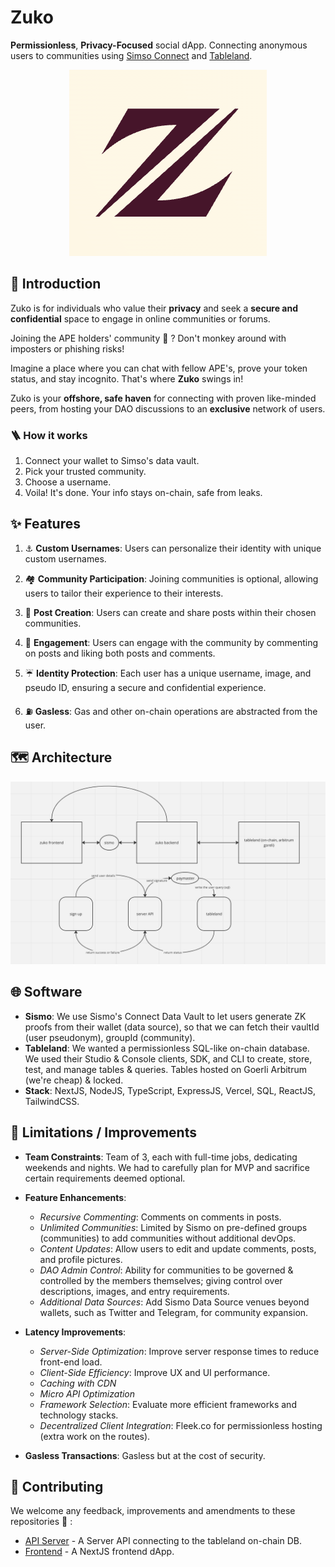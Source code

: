 # Zuko

**Permissionless**, **Privacy-Focused** social dApp. Connecting anonymous users to communities using [Simso Connect](https://sismo.io/) and [Tableland](https://tableland.xyz/).

<div align="center">
<img src="../assets/logo.png"/>
</div>

## 🏁 Introduction

Zuko is for individuals who value their **privacy** and seek a **secure and confidential** space to engage in online communities or forums.

Joining the APE holders' community 🦍 ? Don't monkey around with imposters or phishing risks!

Imagine a place where you can chat with fellow APE's, prove your token status, and stay incognito. That's where **Zuko** swings in!

Zuko is your **offshore, safe haven** for connecting with proven like-minded peers, from hosting your DAO discussions to an **exclusive** network of users.

### 🪜 How it works

1. Connect your wallet to Simso's data vault.
2. Pick your trusted community.
3. Choose a username.
4. Voila! It's done. Your info stays on-chain, safe from leaks.

## ✨ Features

1. ⚓ **Custom Usernames**: Users can personalize their identity with unique custom usernames.

2. 🏘️ **Community Participation**: Joining communities is optional, allowing users to tailor their experience to their interests.

3. 🚩 **Post Creation**: Users can create and share posts within their chosen communities.

4. 🎸 **Engagement**: Users can engage with the community by commenting on posts and liking both posts and comments.

5. ☔ **Identity Protection**: Each user has a unique username, image, and pseudo ID, ensuring a secure and confidential experience.

6. ⛽ **Gasless**: Gas and other on-chain operations are abstracted from the user.

## 🗺️ Architecture

![Overview](../assets/architecture.png)

## 🌐 Software

- **Sismo**: We use Sismo's Connect Data Vault to let users generate ZK proofs from their wallet (data source), so that we can fetch their vaultId (user pseudonym), groupId (community).
- **Tableland**: We wanted a permissionless SQL-like on-chain database. We used their Studio & Console clients, SDK, and CLI to create, store, test, and manage tables & queries. Tables hosted on Goerli Arbitrum (we're cheap) & locked.
- **Stack**: NextJS, NodeJS, TypeScript, ExpressJS, Vercel, SQL, ReactJS, TailwindCSS.

## 🔨 Limitations / Improvements
- **Team Constraints**: Team of 3, each with full-time jobs, dedicating weekends and nights. We had to carefully plan for MVP and sacrifice certain requirements deemed optional.
  
- **Feature Enhancements**:
    - *Recursive Commenting*: Comments on comments in posts.
    - *Unlimited Communities*: Limited by Sismo on pre-defined groups (communities) to add communities without additional devOps.
    - *Content Updates*: Allow users to edit and update comments, posts, and profile pictures.
    - *DAO Admin Control*: Ability for communities to be governed & controlled by the members themselves; giving control over descriptions, images, and entry requirements.
    - *Additional Data Sources*: Add Sismo Data Source venues beyond wallets, such as Twitter and Telegram, for community expansion.

- **Latency Improvements**:
    - *Server-Side Optimization*: Improve server response times to reduce front-end load.
    - *Client-Side Efficiency*: Improve UX and UI performance.
    - *Caching with CDN*
    - *Micro API Optimization*
    - *Framework Selection*: Evaluate more efficient frameworks and technology stacks.
    - *Decentralized Client Integration*: Fleek.co for permissionless hosting (extra work on the routes).

- **Gasless Transactions**: Gasless but at the cost of security.

## 🔧 Contributing

We welcome any feedback, improvements and amendments to these repositories 🙌 :

- [API Server](https://github.com/usezuko/zuko-server) - A Server API connecting to the tableland on-chain DB.
- [Frontend](https://github.com/usezuko/zuko-zk) - A NextJS frontend dApp.
